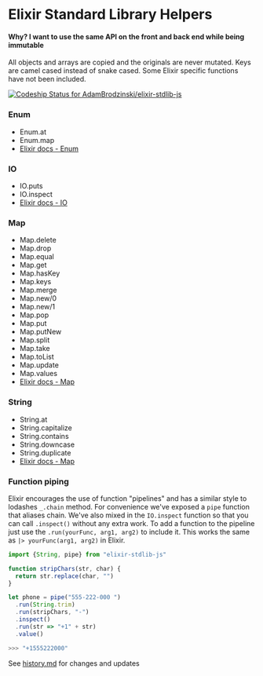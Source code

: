 # Elixir Standard Library Helpers

#### Why? I want to use the same API on the front and back end while being immutable

All objects and arrays are copied and the originals are never mutated. Keys are camel cased instead of snake cased. Some Elixir specific functions have not been included.

[ ![Codeship Status for AdamBrodzinski/elixir-stdlib-js](https://codeship.com/projects/961d6080-b158-0132-e813-32bd639983ea/status?branch=master)](https://codeship.com/projects/69814)

### Enum
- Enum.at
- Enum.map
- [Elixir docs - Enum](http://elixir-lang.org/docs/stable/elixir/Enum.html)

### IO

- IO.puts
- IO.inspect
- [Elixir docs - IO](http://elixir-lang.org/docs/stable/elixir/IO.html)

### Map

- Map.delete
- Map.drop
- Map.equal
- Map.get
- Map.hasKey
- Map.keys
- Map.merge
- Map.new/0
- Map.new/1
- Map.pop
- Map.put
- Map.putNew
- Map.split
- Map.take
- Map.toList
- Map.update
- Map.values
- [Elixir docs - Map](http://elixir-lang.org/docs/stable/elixir/Map.html)


### String

- String.at
- String.capitalize
- String.contains
- String.downcase
- String.duplicate
- [Elixir docs - Map](http://elixir-lang.org/docs/stable/elixir/String.html)

### Function piping

Elixir encourages the use of function "pipelines" and has a similar style to lodashes `_.chain` method. For convenience we've exposed a `pipe` function that aliases chain. We've also mixed in the `IO.inspect` function so that you can call `.inspect()` without any extra work. To add a function to the pipeline just use the `.run(yourFunc, arg1, arg2)` to include it. This works the same as `|> yourFunc(arg1, arg2)` in Elixir.

```javascript
import {String, pipe} from "elixir-stdlib-js"

function stripChars(str, char) {
  return str.replace(char, "")
}

let phone = pipe("555-222-000 ")
  .run(String.trim)
  .run(stripChars, "-")
  .inspect()
  .run(str => "+1" + str)
  .value()

>>> "+1555222000"
```

See [history.md](https://github.com/AdamBrodzinski/elixir-stdlib-js/blob/master/history.md) for changes and updates
